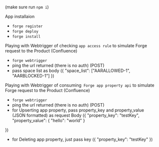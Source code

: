 (make sure run `npm i`)

App installaion
- `forge register`
- `forge deploy`
- `forge install`

Playing with Webtrigger of checking `app access rule` to simulate Forge request to the Product (Confluence)
- `forge webtrigger`
- ping the url returned (there is no auth) (POST)
- pass space list as body ({ "space_list": ["AARALLOWED-1", "AARBLOCKED-1"] })

Playing with Webtrigger of consuming` Forge app property api` to simulate Forge request to the Product (Confluence)
- `forge webtrigger`
- ping the url returned (there is no auth) (POST)
- for Upserting app property, pass property_key and property_value (JSON formatted) as request Body ({
    "property_key": "testKey",
    "property_value": {
        "hello": "world"
    }

})

- for Deleting app property, just pass key ({
    "property_key": "testKey"
})

